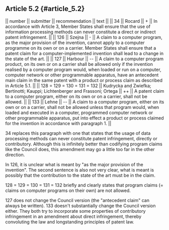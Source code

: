 ## Article 5.2 {#article_5.2}

\|\| number \|\| submitter \|\| recommendation \|\| text \|\| \|\| 34
\|\| Rocard \|\| + \|\| In accordance with Article 3, Member States
shall ensure that the use of information processing methods can never
constitute a direct or indirect patent infringement. \|\| \|\| 126 \|\|
Szejna \|\| - \|\| A claim to a computer program, as the major provision
of the invention, cannot apply to a computer programme on its own or on
a carrier. Member States shall ensure that a patent claim for a
computer-implemented invention shall lead to a change in the state of
the art. \|\| \|\| 127 \|\| Harbour \|\| \-- \|\| A claim to a computer
program product, on its own or on a carrier shall be allowed only if the
invention realised by a computer program would, when loaded or run on a
computer, computer network or other programmable apparatus, have an
antecedent main claim in the same patent with a product or process claim
as described in Article 5.1. \|\| \|\| 128 = 129 = 130 = 131 = 132 \|\|
Kudrycka and Zwiefka; Bertinotti; Kauppi; Lichtenberger and Frassoni;
Ortega \|\| ++ \|\| A patent claim to a computer program, either on its
own or on a carrier, shall not be allowed. \|\| \|\| 133 \|\| Lehne \|\|
\-- \|\| A claim to a computer program, either on its own or on a
carrier, shall not be allowed unless that program would, when loaded and
executed in a computer, programmed computer network or other
programmable apparatus, put into effect a product or process claimed for
the invention in accordance with paragraph 1. \|\|

34 replaces this paragraph with one that states that the usage of data
processing methods can never constitute patent infringement, directly or
contributory. Although this is infinitely better than codifying program
claims like the Council does, this amendment may go a little too far in
the other direction.

In 126, it is unclear what is meant by \"as the major provision of the
invention\". The second sentence is also not very clear, what is meant
is possibly that the contribution to the state of the art must be in the
claim.

128 = 129 = 130 = 131 = 132 briefly and clearly states that program
claims (= claims on computer programs on their own) are not allowed.

127 does not change the Council version (the \"antecedent claim\" can
always be written). 133 doesn\'t substantially change the Council
version either. They both try to incorporate some properties of
contributory infringement in an amendment about direct infringement,
thereby convoluting the law and longstanding principles of patent law.
